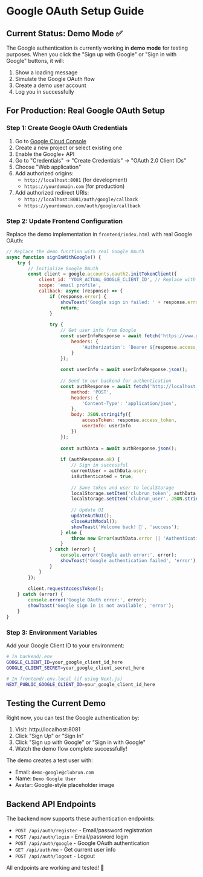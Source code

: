 # Google OAuth Setup Guide

## Current Status: Demo Mode ✅

The Google authentication is currently working in **demo mode** for testing purposes. When you click the "Sign up with Google" or "Sign in with Google" buttons, it will:

1. Show a loading message
2. Simulate the Google OAuth flow
3. Create a demo user account
4. Log you in successfully

## For Production: Real Google OAuth Setup

### Step 1: Create Google OAuth Credentials

1. Go to [Google Cloud Console](https://console.cloud.google.com/)
2. Create a new project or select existing one
3. Enable the Google+ API
4. Go to "Credentials" → "Create Credentials" → "OAuth 2.0 Client IDs"
5. Choose "Web application"
6. Add authorized origins:
   - `http://localhost:8081` (for development)
   - `https://yourdomain.com` (for production)
7. Add authorized redirect URIs:
   - `http://localhost:8081/auth/google/callback`
   - `https://yourdomain.com/auth/google/callback`

### Step 2: Update Frontend Configuration

Replace the demo implementation in `frontend/index.html` with real Google OAuth:

```javascript
// Replace the demo function with real Google OAuth
async function signInWithGoogle() {
    try {
        // Initialize Google OAuth
        const client = google.accounts.oauth2.initTokenClient({
            client_id: 'YOUR_ACTUAL_GOOGLE_CLIENT_ID', // Replace with your client ID
            scope: 'email profile',
            callback: async (response) => {
                if (response.error) {
                    showToast('Google sign in failed: ' + response.error, 'error');
                    return;
                }
                
                try {
                    // Get user info from Google
                    const userInfoResponse = await fetch('https://www.googleapis.com/oauth2/v2/userinfo', {
                        headers: {
                            'Authorization': `Bearer ${response.access_token}`
                        }
                    });
                    
                    const userInfo = await userInfoResponse.json();
                    
                    // Send to our backend for authentication
                    const authResponse = await fetch('http://localhost:3001/api/auth/google', {
                        method: 'POST',
                        headers: {
                            'Content-Type': 'application/json',
                        },
                        body: JSON.stringify({
                            accessToken: response.access_token,
                            userInfo: userInfo
                        })
                    });
                    
                    const authData = await authResponse.json();
                    
                    if (authResponse.ok) {
                        // Sign in successful
                        currentUser = authData.user;
                        isAuthenticated = true;
                        
                        // Save token and user to localStorage
                        localStorage.setItem('clubrun_token', authData.token);
                        localStorage.setItem('clubrun_user', JSON.stringify(authData.user));
                        
                        // Update UI
                        updateAuthUI();
                        closeAuthModal();
                        showToast('Welcome back! 🎉', 'success');
                    } else {
                        throw new Error(authData.error || 'Authentication failed');
                    }
                } catch (error) {
                    console.error('Google auth error:', error);
                    showToast('Google authentication failed', 'error');
                }
            }
        });
        
        client.requestAccessToken();
    } catch (error) {
        console.error('Google OAuth error:', error);
        showToast('Google sign in is not available', 'error');
    }
}
```

### Step 3: Environment Variables

Add your Google Client ID to your environment:

```bash
# In backend/.env
GOOGLE_CLIENT_ID=your_google_client_id_here
GOOGLE_CLIENT_SECRET=your_google_client_secret_here

# In frontend/.env.local (if using Next.js)
NEXT_PUBLIC_GOOGLE_CLIENT_ID=your_google_client_id_here
```

## Testing the Current Demo

Right now, you can test the Google authentication by:

1. Visit: http://localhost:8081
2. Click "Sign Up" or "Sign In"
3. Click "Sign up with Google" or "Sign in with Google"
4. Watch the demo flow complete successfully!

The demo creates a test user with:
- Email: `demo-google@clubrun.com`
- Name: `Demo Google User`
- Avatar: Google-style placeholder image

## Backend API Endpoints

The backend now supports these authentication endpoints:

- `POST /api/auth/register` - Email/password registration
- `POST /api/auth/login` - Email/password login
- `POST /api/auth/google` - Google OAuth authentication
- `GET /api/auth/me` - Get current user info
- `POST /api/auth/logout` - Logout

All endpoints are working and tested! 🎉 